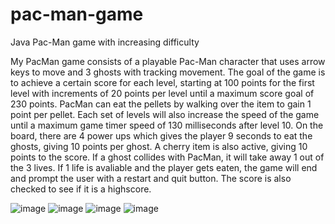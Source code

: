 # pac-man-game
Java Pac-Man game with increasing difficulty

My PacMan game consists of a playable Pac-Man character that uses arrow keys to move and 3 ghosts with 
tracking movement. The goal of the game is to achieve a certain score for each level, starting at 100 
points for the first level with increments of 20 points per level until a maximum score goal of 230 points. 
PacMan can eat the pellets by walking over the item to gain 1 point per pellet. Each set of levels will also 
increase the speed of the game until a maximum game timer speed of 130 milliseconds after level 10. 
On the board, there are 4 power ups which gives the player 9 seconds to eat the ghosts, giving 10 points per ghost. 
A cherry item is also active, giving 10 points to the score. If a ghost collides with PacMan, it will take away 
1 out of the 3 lives. If 1 life is avaliable and the player gets eaten, the game will end and prompt the user 
with a restart and quit button. The score is also checked to see if it is a highscore.

![image](https://user-images.githubusercontent.com/76707560/114974406-51178400-9e50-11eb-8995-687aa8ba9cb2.png)
![image](https://user-images.githubusercontent.com/76707560/114974499-7f955f00-9e50-11eb-9b7d-579e7c456f63.png)
![image](https://user-images.githubusercontent.com/76707560/114974727-efa3e500-9e50-11eb-99cb-69b8c6e2c4b9.png)
![image](https://user-images.githubusercontent.com/76707560/114974744-f7fc2000-9e50-11eb-8dad-93259b3978c9.png)


